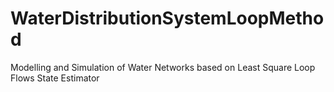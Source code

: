 # WaterDistributionSystemLoopMethod
Modelling and Simulation of Water Networks based on Least Square Loop Flows State Estimator 
